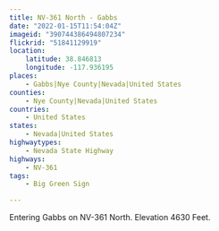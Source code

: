 ```yaml
---
title: NV-361 North - Gabbs
date: "2022-01-15T11:54:04Z"
imageid: "390744386494807234"
flickrid: "51841129919"
location:
    latitude: 38.846813
    longitude: -117.936195
places:
    - Gabbs|Nye County|Nevada|United States
counties:
    - Nye County|Nevada|United States
countries:
    - United States
states:
    - Nevada|United States
highwaytypes:
    - Nevada State Highway
highways:
    - NV-361
tags:
    - Big Green Sign

---
```

Entering Gabbs on NV-361 North.  Elevation 4630 Feet.